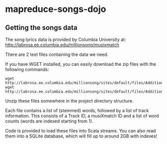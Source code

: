 # mapreduce-songs-dojo


## Getting the songs data

The song lyrics data is provided by Columbia University at:
http://labrosa.ee.columbia.edu/millionsong/musixmatch

There are 2 text files containing the data we need.

If you have WGET installed, you can easily download the zip files with the
following commands:

```
wget http://labrosa.ee.columbia.edu/millionsong/sites/default/files/AdditionalFiles/mxm_dataset_train.txt.zip
wget http://labrosa.ee.columbia.edu/millionsong/sites/default/files/AdditionalFiles/mxm_dataset_test.txt.zip
```

Unzip these files somewhere in the project directory structure.

Each file contains a list of (stemmed) words, followed by a list of track
information. This consists of a Track ID, a musiXmatch ID and a list of word
counts (words are indexed starting from 1).

Code is provided to load these files into Scala streams. You can also read them
into a SQLite database, which will fill up to around 2GB with indexes!
